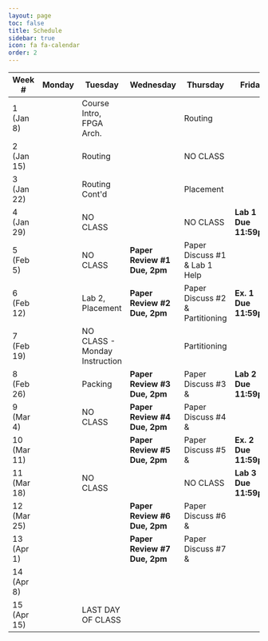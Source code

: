 ```yaml
---
layout: page
toc: false
title: Schedule
sidebar: true
icon: fa fa-calendar
order: 2
---
```


| Week #        | Monday                        |  Tuesday                      | Wednesday                     | Thursday                      |  Friday               |
|---------------|-------------------------------|-------------------------------|-------------------------------|-------------------------------|-----------------------|
|1 (Jan 8)      |                               | Course Intro, FPGA Arch.      |                               | Routing                       |                       |
|2 (Jan 15)     |                               | Routing                       |                               | NO CLASS                      |                       |
|3 (Jan 22)     |                               | Routing Cont'd                |                               | Placement                     |                       |
|4 (Jan 29)     |                               | NO CLASS                      |                               | NO CLASS                      | **Lab 1 Due 11:59pm** | 
|5 (Feb 5)      |                               | NO CLASS                      | **Paper Review #1 Due, 2pm**  | Paper Discuss #1 & Lab 1 Help |                       |
|6 (Feb 12)     |                               | Lab 2, Placement              | **Paper Review #2 Due, 2pm**  | Paper Discuss #2 & Partitioning | **Ex. 1 Due 11:59pm** |
|7 (Feb 19)     |                               | NO CLASS - Monday Instruction |                               | Partitioning                  |                       |
|8 (Feb 26)     |                               | Packing                       | **Paper Review #3 Due, 2pm**  | Paper Discuss #3 &            | **Lab 2 Due 11:59pm** |
|9 (Mar 4)      |                               | NO CLASS                      | **Paper Review #4 Due, 2pm**  | Paper Discuss #4 &            |  |
|10 (Mar 11)    |                               |                               | **Paper Review #5 Due, 2pm**  | Paper Discuss #5 &            | **Ex. 2 Due 11:59pm**                      |
|11 (Mar 18)    |                               | NO CLASS                      |                               | NO CLASS                      | **Lab 3 Due 11:59pm** |
|12 (Mar 25)    |                               |                               | **Paper Review #6 Due, 2pm**  | Paper Discuss #6 &            |                       |
|13 (Apr 1)     |                               |                               | **Paper Review #7 Due, 2pm**  | Paper Discuss #7 &            |                       |
|14 (Apr 8)     |                               |                               |                               |                               |                       |
|15 (Apr 15)    |                               | LAST DAY OF CLASS             |                               |                               |                       |


<!-- | Week #        | Monday                        |  Tuesday                      | Wednesday                     | Thursday                      |  Friday               |
|---------------|-------------------------------|-------------------------------|-------------------------------|-------------------------------|-----------------------|
|1 (Jan 8)      |                               | Course Introduction           |                               | FPGA Architecture             |                       |
|2 (Jan 15)     |                               | Routing                       |                               | Routing (Lab 1)               |                       |
|3 (Jan 22)     |                               | Routing Cont'd                | **Paper Review #1 Due, 2pm**  | Routing Paper Review          |                       |
|4 (Jan 29)     |                               | Placement                     |                               | Placement (Lab 2)             | **Lab 1 Due 11:59pm** | 
|5 (Feb 5)      |                               | Partitioning                  | **Paper Review #2 Due, 2pm**  | Placement Paper Review        | **Ex. 1 Due 11:59pm** |
|6 (Feb 12)     |                               | Clustering / Packing          |                               | Lab 2 Help, GDB, Valgrind     |                       |
|7 (Feb 19)     |                               | Tech Mapping                  | **Paper Review #3 Due, 2pm**  | Paper Review #3               | **Lab 2 Due 11:59pm** |
|8 (Feb 26)     |                               | NO CLASS - Holiday            |                               | Neural Networks on FPGAs      |                       |
|9 (Mar 4)      |                               | Neural Networks on FPGAs      | **Paper Review #4 Due, 2pm**  | Paper Review #4               |                       |
|10 (Mar 11)    |                               | Logic Optimization            |                               | Power Estimation/Optimization | **Lab 3 Due 11:59pm** |
|11 (Mar 18)    |                               | NO CLASS                      |                               | NO CLASS                      | **Ex. 2 Due 11:59pm** |
|12 (Mar 25)    | **Paper Review #5 Due, 2pm**  | Paper Review #5 / Final Project|                              | NO CLASS                      | **Project Proposal Due**  |
|13 (Apr 1)     |                               | Debugging FPGAs               |                               | Project Meetings              |                       |
|14 (Apr 8)     |                               | NO CLASS                      |                               | Project Meetings              |                       |
|15 (Apr 15)    | **Paper Review #6 Due, 2pm**  | Paper Review #6         | **BYU Last Day of Class. All work due except for Final Project Reports.**  || **Final Project Presentations, 3pm, CB 406** | 
|16 (Apr 18)    |   || **Final Project Reports due, 11:59pm** |
 -->
